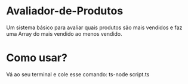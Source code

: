 # Avaliador-de-Produtos
Um sistema básico para avaliar quais produtos são mais vendidos e faz uma Array do mais vendido ao menos vendido.

# Como usar?
Vá ao seu terminal e cole esse comando:
ts-node script.ts
